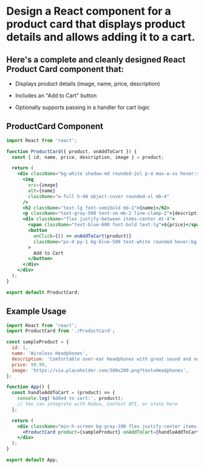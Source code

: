 #  Design a React component for a product card that displays product details and allows adding it to a cart. 

## Here's a complete and cleanly designed React Product Card component that:

- Displays product details (image, name, price, description)

- Includes an "Add to Cart" button

- Optionally supports passing in a handler for cart logic

## ProductCard Component
```jsx
import React from 'react';

function ProductCard({ product, onAddToCart }) {
  const { id, name, price, description, image } = product;

  return (
    <div className="bg-white shadow-md rounded-2xl p-4 max-w-xs hover:shadow-xl transition duration-300">
      <img
        src={image}
        alt={name}
        className="w-full h-48 object-cover rounded-xl mb-4"
      />
      <h2 className="text-lg font-semibold mb-1">{name}</h2>
      <p className="text-gray-500 text-sm mb-2 line-clamp-2">{description}</p>
      <div className="flex justify-between items-center mt-4">
        <span className="text-blue-600 font-bold text-lg">${price}</span>
        <button
          onClick={() => onAddToCart(product)}
          className="px-4 py-1 bg-blue-500 text-white rounded hover:bg-blue-600"
        >
          Add to Cart
        </button>
      </div>
    </div>
  );
}

export default ProductCard;
```
## Example Usage
```jsx
import React from 'react';
import ProductCard from './ProductCard';

const sampleProduct = {
  id: 1,
  name: 'Wireless Headphones',
  description: 'Comfortable over-ear headphones with great sound and noise cancellation.',
  price: 99.99,
  image: 'https://via.placeholder.com/300x200.png?text=Headphones',
};

function App() {
  const handleAddToCart = (product) => {
    console.log('Added to cart:', product);
    // You can integrate with Redux, Context API, or state here
  };

  return (
    <div className="min-h-screen bg-gray-100 flex justify-center items-center p-6">
      <ProductCard product={sampleProduct} onAddToCart={handleAddToCart} />
    </div>
  );
}

export default App;
```